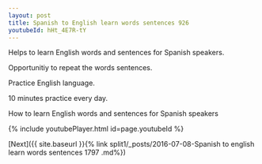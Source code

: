 ```yaml
---
layout: post
title: Spanish to English learn words sentences 926 
youtubeId: hHt_4E7R-tY
---
```

 
 
Helps to learn English words and sentences for Spanish speakers.

Opportunitiy to repeat the words sentences. 

Practice English language. 
 
10 minutes practice every day. 
 
How to learn English words and sentences for Spanish speakers 
 
{% include youtubePlayer.html id=page.youtubeId %}
 
 
[Next]({{ site.baseurl }}{% link  split1/_posts/2016-07-08-Spanish to english learn words sentences 1797 .md%})
 
